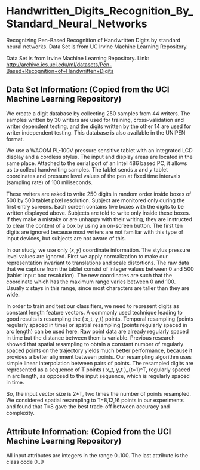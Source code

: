 # Handwritten_Digits_Recognition_By_Standard_Neural_Networks
Recognizing Pen-Based Recognition of Handwritten Digits by standard neural networks. Data Set is from UC Irvine Machine Learning Repository.

Data Set is from Irvine Machine Learning Repository. Link: http://archive.ics.uci.edu/ml/datasets/Pen-Based+Recognition+of+Handwritten+Digits

## Data Set Information: (Copied from the UCI Machine Learning Repository)

We create a digit database by collecting 250 samples from 44 writers. The samples written by 30 writers are used for training, cross-validation and writer dependent testing, and the digits written by the other 14 are used for writer independent testing. This database is also available in the UNIPEN format. 

We use a WACOM PL-100V pressure sensitive tablet with an integrated LCD display and a cordless stylus. The input and display areas are located in the same place. Attached to the serial port of an Intel 486 based PC, it allows us to collect handwriting samples. The tablet sends $x$ and $y$ tablet coordinates and pressure level values of the pen at fixed time intervals (sampling rate) of 100 miliseconds. 

These writers are asked to write 250 digits in random order inside boxes of 500 by 500 tablet pixel resolution. Subject are monitored only during the first entry screens. Each screen contains five boxes with the digits to be written displayed above. Subjects are told to write only inside these boxes. If they make a mistake or are unhappy with their writing, they are instructed to clear the content of a box by using an on-screen button. The first ten digits are ignored because most writers are not familiar with this type of input devices, but subjects are not aware of this. 

In our study, we use only ($x, y$) coordinate information. The stylus pressure level values are ignored. First we apply normalization to make our representation invariant to translations and scale distortions. The raw data that we capture from the tablet consist of integer values between 0 and 500 (tablet input box resolution). The new coordinates are such that the coordinate which has the maximum range varies between 0 and 100. Usually $x$ stays in this range, since most characters are taller than they are wide. 

In order to train and test our classifiers, we need to represent digits as constant length feature vectors. A commonly used technique leading to good results is resampling the ( x_t, y_t) points. Temporal resampling (points regularly spaced in time) or spatial resampling (points regularly spaced in arc length) can be used here. Raw point data are already regularly spaced in time but the distance between them is variable. Previous research showed that spatial resampling to obtain a constant number of regularly spaced points on the trajectory yields much better performance, because it provides a better alignment between points. Our resampling algorithm uses simple linear interpolation between pairs of points. The resampled digits are represented as a sequence of T points ( x_t, y_t )_{t=1}^T, regularly spaced in arc length, as opposed to the input sequence, which is regularly spaced in time. 

So, the input vector size is 2*T, two times the number of points resampled. We considered spatial resampling to T=8,12,16 points in our experiments and found that T=8 gave the best trade-off between accuracy and complexity.

## Attribute Information: (Copied from the UCI Machine Learning Repository)

All input attributes are integers in the range 0..100. 
The last attribute is the class code 0..9
